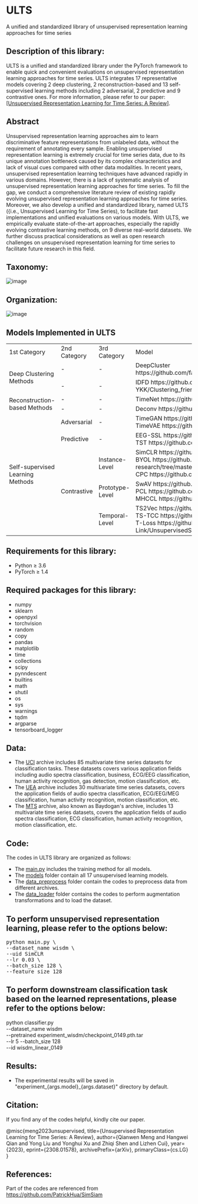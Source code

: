 # ULTS
A unified and standardized library of unsupervised representation learning approaches for time series

## Description of this library:
ULTS is a unified and standardized library under the PyTorch framework to enable quick and convenient evaluations on unsupervised representation learning approaches for time series. ULTS integrates 17 representative models covering 2 deep clustering, 2 reconstruction-based and 13 self-supervised learning methods including 2 adversarial, 2 predictive and 9 contrastive ones. For more information, please refer to our paper:  [[Unsupervised Representation Learning for Time Series: A Review]](https://arxiv.org/abs/2308.01578).

## Abstract
Unsupervised representation learning approaches aim to learn discriminative feature representations from unlabeled data, without the requirement of annotating every sample. Enabling unsupervised representation learning is extremely crucial for time series data, due to its unique annotation bottleneck caused by its complex characteristics and lack of visual cues compared with other data modalities. In recent years, unsupervised representation learning techniques have advanced rapidly in various domains. However, there is a lack of systematic analysis of unsupervised representation learning approaches for time series. To fill the gap, we conduct a comprehensive literature review of existing rapidly evolving unsupervised representation learning approaches for time series. Moreover, we also develop a unified and standardized library, named ULTS ({i.e., Unsupervised Learning for Time Series), to facilitate fast implementations and unified evaluations on various models. With ULTS, we empirically evaluate state-of-the-art approaches, especially the rapidly evolving contrastive learning methods, on 9 diverse real-world datasets. We further discuss practical considerations as well as open research challenges on unsupervised representation learning for time series to facilitate future research in this field.

## Taxonomy:
![image](https://github.com/mqwfrog/ULTS/blob/main/taxonomy.png)

## Organization:
![image](https://github.com/mqwfrog/ULTS/blob/main/organization.png)
  
## Models Implemented in ULTS
<table>
    <tr>
        <td>1st Category</td>
        <td>2nd Category</td>
        <td>3rd Category</td>
        <td>Model</td>
    </tr>
    <tr>
        <td rowspan="2">Deep Clustering Methods</td>
        <td>-</td>
        <td>-</td>
        <td>DeepCluster https://github.com/facebookresearch/deepcluster </td>
    </tr>
    <tr>
        <td>-</td>
        <td>-</td>
        <td>IDFD https://github.com/TTN-YKK/Clustering_friendly_representation_learning</td>
    </tr>
    <tr>
        <td rowspan="2">Reconstruction-based Methods</td>
        <td>-</td>
        <td>-</td>
        <td>TimeNet https://github.com/paudan/TimeNet</td>
    </tr>
    <tr>
        <td>-</td>
        <td>-</td>
        <td>Deconv https://github.com/cauchyturing/Deconv_SAX</td>
    </tr>
     <tr>
        <td rowspan="13">Self-supervised Learning Methods</td>
        <td>Adversarial</td>
        <td>-</td>
        <td>TimeGAN https://github.com/jsyoon0823/TimeGAN<br> TimeVAE https://github.com/abudesai/timeVAE</td>
    </tr>
    <tr>
        <td>Predictive</td>
        <td>-</td>
        <td>EEG-SSL https://github.com/mlberkeley/eeg-ssl <br> TST https://github.com/gzerveas/mvts_transformer</td>
    </tr>
     <tr>
         <td rowspan="3">Contrastive</td>
        <td>Instance-Level</td>
        <td>SimCLR https://github.com/google-research/simclr<br> BYOL https://github.com/deepmind/deepmind-research/tree/master/byol<br> CPC https://github.com/facebookresearch/CPC_audio</td>
    </tr>
    <tr>
        <td>Prototype-Level</td>
        <td>SwAV https://github.com/facebookresearch/swav<br> PCL https://github.com/salesforce/PCL<br> MHCCL https://github.com/mqwfrog/MHCCL</td> 
    </tr>
    <tr>
        <td>Temporal-Level</td>
        <td>TS2Vec https://github.com/yuezhihan/ts2vec<br> TS-TCC https://github.com/emadeldeen24/TS-TCC<br> T-Loss https://github.com/White-Link/UnsupervisedScalableRepresentationLearningTimeSeries</td>
    </tr>
</table>

## Requirements for this library:
- Python ≥ 3.6
- PyTorch ≥ 1.4

## Required packages for this library:
- numpy
- sklearn
- openpyxl 
- torchvision
- random
- copy
- pandas
- matplotlib
- time
- collections
- scipy
- pynndescent
- builtins
- math
- shutil
- os
- sys
- warnings
- tqdm
- argparse
- tensorboard_logger 


## Data:
- The [UCI](https://archive.ics.uci.edu/datasets) archive includes 85 multivariate time series datasets for classification tasks. These datasets covers various application fields including audio spectra classification, business, ECG/EEG classification, human activity recognition, gas detection, motion classification, etc.
- The [UEA](http://www.timeseriesclassification.com/dataset.php) archive includes 30 multivariate time series datasets, covers the application fields of audio spectra classification, ECG/EEG/MEG classification, human activity recognition, motion classification, etc.
- The [MTS](http://www.mustafabaydogan.com/multivariate-time-series-discretization-for-classification.html) archive, also known as Baydogan's archive, includes 13 multivariate time series datasets, covers the application fields of audio spectra classification, ECG classification, human activity recognition, motion classification, etc. 


## Code:
The codes in ULTS library are organized as follows:
- The [main.py](https://github.com/mqwfrog/ULTS/blob/main/main.py) includes the training method for all models.
- The [models](https://github.com/mqwfrog/ULTS/tree/main/models) folder contain all 17 unsupervised learning models.
- The [data_preprocess](https://github.com/mqwfrog/ULTS/tree/main/data_preprocess) folder contain the codes to preprocess data from different archives.
- The [data_loader](https://github.com/mqwfrog/ULTS/tree/main/data_loader) folder contains the codes to perform augmentation transformations and to load the dataset.

## To perform unsupervised representation learning, please refer to the options below:
<pre>
python main.py \
--dataset_name wisdm \
--uid SimCLR
--lr 0.03 \
--batch_size 128 \
--feature_size 128
</pre>

## To perform downstream classification task based on the learned representations, please refer to the options below:
python classifier.py \
--dataset_name wisdm \
--pretrained experiment_wisdm/checkpoint_0149.pth.tar \
--lr 5 --batch_size 128 \
--id wisdm_linear_0149
</pre>


## Results:
- The experimental results will be saved in "experiment_{args.model}_{args.dataset}" directory by default.



## Citation:
If you find any of the codes helpful, kindly cite our paper.   

@misc{meng2023unsupervised,
      title={Unsupervised Representation Learning for Time Series: A Review}, 
      author={Qianwen Meng and Hangwei Qian and Yong Liu and Yonghui Xu and Zhiqi Shen and Lizhen Cui},
      year={2023},
      eprint={2308.01578},
      archivePrefix={arXiv},
      primaryClass={cs.LG}
}


## References:
Part of the codes are referenced from  
https://github.com/PatrickHua/SimSiam

